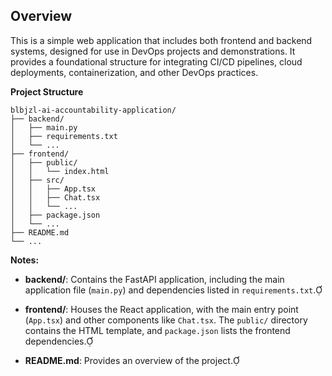 ## Overview

This is a simple web application that includes both frontend and backend systems, designed for use in DevOps projects and demonstrations. It provides a foundational structure for integrating CI/CD pipelines, cloud deployments, containerization, and other DevOps practices.

**Project Structure**

```
blbjzl-ai-accountability-application/
├── backend/
│   ├── main.py
│   ├── requirements.txt
│   └── ...
├── frontend/
│   ├── public/
│   │   └── index.html
│   ├── src/
│   │   ├── App.tsx
│   │   ├── Chat.tsx
│   │   └── ...
│   ├── package.json
│   └── ...
├── README.md
└── ...
```

**Notes:**

- **backend/**: Contains the FastAPI application, including the main application file (`main.py`) and dependencies listed in `requirements.txt`.

- **frontend/**: Houses the React application, with the main entry point (`App.tsx`) and other components like `Chat.tsx`. The `public/` directory contains the HTML template, and `package.json` lists the frontend dependencies.

- **README.md**: Provides an overview of the project.
